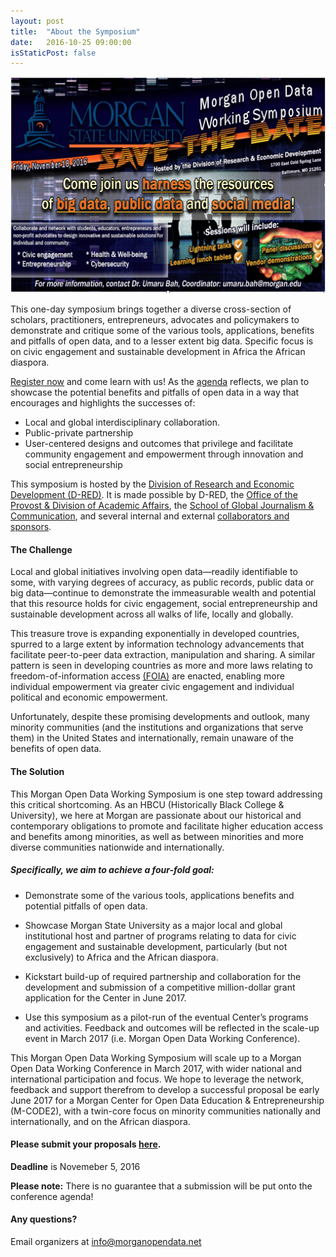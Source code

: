 ```yaml
---
layout: post
title:  "About the Symposium"
date:   2016-10-25 09:00:00
isStaticPost: false
---
```


![Morgan Open Data](/img/posts/morgan_flyer.png)

This one-day symposium brings together a diverse cross-section of scholars, practitioners, entrepreneurs, advocates and policymakers to demonstrate and critique some of the various tools, applications, benefits and pitfalls of open data, and to a lesser extent big data. Specific focus is on civic engagement and sustainable
development in Africa the African diaspora.



[Register now](https://goo.gl/forms/7LWZevQzkr9fS6Zj1) and come learn with us! As the [agenda](~/schedule) reflects, we plan to showcase the potential benefits and pitfalls of open data in a way that encourages and highlights the successes of:

- Local and global interdisciplinary collaboration.
- Public-private partnership
- User-centered designs and outcomes that privilege and facilitate community engagement and empowerment through innovation and social entrepreneurship

This symposium is hosted by the [Division of Research and Economic Development (D-RED)](www.morgan.edu/research_and_economic_development.html). It is made possible by D-RED, the [Office of the Provost & Division of Academic Affairs](www.morgan.edu/academic_affairs.html), the [School of Global Journalism & Communication](www.morgan.edu/sgjc), and several internal and external [collaborators and sponsors](/speakers).

#### The Challenge ###

Local and global initiatives involving open data—readily identifiable to some, with varying degrees of accuracy, as public records, public data or big data—continue to demonstrate the immeasurable wealth and potential that this resource holds for civic engagement, social entrepreneurship and sustainable development across all walks of life, locally and globally.

This treasure trove is expanding exponentially in developed countries, spurred to a large extent by information technology advancements that facilitate peer-to-peer data extraction, manipulation and sharing. A similar pattern is seen in developing countries as more and more laws relating to freedom-of-information access [(FOIA)](https://www.foia.gov/) are enacted, enabling more individual empowerment via greater civic engagement and individual political and economic empowerment.

Unfortunately, despite these promising developments and outlook, many minority communities (and the institutions and organizations that serve them) in the United States and internationally, remain unaware of the benefits of open data.

#### The Solution ####

This Morgan Open Data Working Symposium is one step toward addressing this critical shortcoming. As an HBCU (Historically Black College & University), we here at Morgan are passionate about our historical and contemporary obligations to promote and facilitate higher education access and benefits among minorities, as well as between minorities and more diverse communities nationwide and internationally.

#####  Specifically, we aim to achieve a four-fold goal:

- Demonstrate some of the various tools, applications benefits and potential pitfalls of open data.

- Showcase Morgan State University as a major local and global institutional host and partner of programs relating to data for civic engagement and sustainable development, particularly (but not exclusively) to Africa and the African diaspora.

- Kickstart build-up of required partnership and collaboration for the development and submission of a competitive million-dollar grant application for the Center in June 2017.

- Use this symposium as a pilot-run of the eventual Center’s programs and activities. Feedback and outcomes will be reflected in the scale-up event in March 2017 (i.e. Morgan Open Data Working Conference).



This Morgan Open Data Working Symposium will scale up to a Morgan Open Data Working Conference in March 2017, with wider national and international participation and focus. We hope to leverage the network, feedback and support therefrom to develop a successful proposal be early June 2017 for a Morgan Center for Open Data Education & Entrepreneurship (M-CODE2), with a twin-core focus on minority communities nationally and internationally, and on the African diaspora.


#### Please submit your proposals [here](mailto:info@MorganOpenData.net).
__Deadline__ is Novemeber 5, 2016

__Please note:__ There is no guarantee that a submission will be put onto the conference agenda!<br/>


#### Any questions?
Email organizers at [info@morganopendata.net](mailto:info@morganopendata.net)
